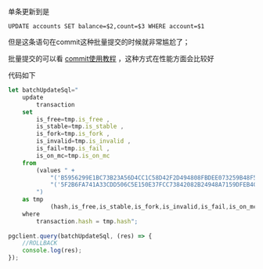单条更新到是
```postgresql
UPDATE accounts SET balance=$2,count=$3 WHERE account=$1
```
但是这条语句在commit这种批量提交的时候就非常尴尬了；

批量提交的可以看 [commit使用教程](https://node-postgres.com/features/transactions) ，这种方式在性能方面会比较好

代码如下

```javascript 1.8
let batchUpdateSql="
    update 
        transaction 
    set 
        is_free=tmp.is_free , 
        is_stable=tmp.is_stable , 
        is_fork=tmp.is_fork , 
        is_invalid=tmp.is_invalid , 
        is_fail=tmp.is_fail , 
        is_on_mc=tmp.is_on_mc 
    from 
        (values " +
            "('B5956299E1BC73B23A56D4CC1C58D42F2D494808FBDEE073259B48F571CCE97C',false,false,false,false,false,false)," +
            "('5F2B6FA741A33CDD506C5E150E37FCC73842082B24948A7159DFEB4C07500A08',false,false,false,false,false,false)" +
        ") 
    as tmp 
            (hash,is_free,is_stable,is_fork,is_invalid,is_fail,is_on_mc) 
    where 
        transaction.hash = tmp.hash";
        
pgclient.query(batchUpdateSql, (res) => {
    //ROLLBACK
    console.log(res);
});
```
